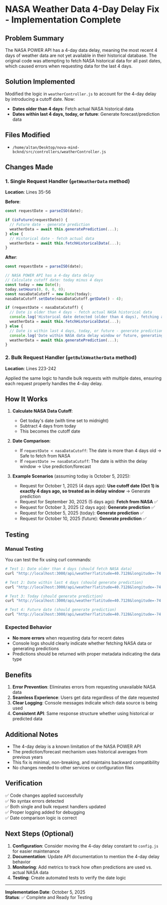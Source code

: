 # NASA Weather Data 4-Day Delay Fix - Implementation Complete

## Problem Summary
The NASA POWER API has a 4-day data delay, meaning the most recent 4 days of weather data are not yet available in their historical database. The original code was attempting to fetch NASA historical data for all past dates, which caused errors when requesting data for the last 4 days.

## Solution Implemented
Modified the logic in `weatherController.js` to account for the 4-day delay by introducing a cutoff date. Now:
- **Dates older than 4 days**: Fetch actual NASA historical data
- **Dates within last 4 days, today, or future**: Generate forecast/prediction data

## Files Modified
- `/home/altan/Desktop/nova-mind-bcknd/src/controllers/weatherController.js`

## Changes Made

### 1. Single Request Handler (`getWeatherData` method)
**Location**: Lines 35-56

**Before**:
```javascript
const requestDate = parseISO(date);

if (isFuture(requestDate)) {
  // Future date - generate prediction
  weatherData = await this.generatePrediction(...);
} else {
  // Historical date - fetch actual data
  weatherData = await this.fetchHistoricalData(...);
}
```

**After**:
```javascript
const requestDate = parseISO(date);

// NASA POWER API has a 4-day data delay
// Calculate cutoff date: today minus 4 days
const today = new Date();
today.setHours(0, 0, 0, 0);
const nasaDataCutoff = new Date(today);
nasaDataCutoff.setDate(nasaDataCutoff.getDate() - 4);

if (requestDate < nasaDataCutoff) {
  // Date is older than 4 days - fetch actual NASA historical data
  console.log('Historical date detected (older than 4 days), fetching actual data...');
  weatherData = await this.fetchHistoricalData(...);
} else {
  // Date is within last 4 days, today, or future - generate prediction
  console.log('Date within NASA data delay window or future, generating prediction...');
  weatherData = await this.generatePrediction(...);
}
```

### 2. Bulk Request Handler (`getBulkWeatherData` method)
**Location**: Lines 223-242

Applied the same logic to handle bulk requests with multiple dates, ensuring each request properly handles the 4-day delay.

## How It Works

1. **Calculate NASA Data Cutoff**:
   - Get today's date (with time set to midnight)
   - Subtract 4 days from today
   - This becomes the cutoff date

2. **Date Comparison**:
   - If `requestDate < nasaDataCutoff`: The date is more than 4 days old → Safe to fetch from NASA
   - If `requestDate >= nasaDataCutoff`: The date is within the delay window → Use prediction/forecast

3. **Example Scenarios** (assuming today is October 5, 2025):
   - Request for October 1, 2025 (4 days ago): **Use cutoff date (Oct 1) is exactly 4 days ago, so treated as in delay window** → Generate prediction
   - Request for September 30, 2025 (5 days ago): **Fetch from NASA** ✅
   - Request for October 3, 2025 (2 days ago): **Generate prediction** ✅
   - Request for October 5, 2025 (today): **Generate prediction** ✅
   - Request for October 10, 2025 (future): **Generate prediction** ✅

## Testing

### Manual Testing
You can test the fix using curl commands:

```bash
# Test 1: Date older than 4 days (should fetch NASA data)
curl "http://localhost:3000/api/weather?latitude=40.7128&longitude=-74.0060&date=2025-09-30&parameters=T2M,PRECTOTCORR"

# Test 2: Date within last 4 days (should generate prediction)
curl "http://localhost:3000/api/weather?latitude=40.7128&longitude=-74.0060&date=2025-10-03&parameters=T2M,PRECTOTCORR"

# Test 3: Today (should generate prediction)
curl "http://localhost:3000/api/weather?latitude=40.7128&longitude=-74.0060&date=2025-10-05&parameters=T2M,PRECTOTCORR"

# Test 4: Future date (should generate prediction)
curl "http://localhost:3000/api/weather?latitude=40.7128&longitude=-74.0060&date=2025-10-15&parameters=T2M,PRECTOTCORR"
```

### Expected Behavior
- **No more errors** when requesting data for recent dates
- Console logs should clearly indicate whether fetching NASA data or generating predictions
- Predictions should be returned with proper metadata indicating the data type

## Benefits

1. **Error Prevention**: Eliminates errors from requesting unavailable NASA data
2. **Seamless Experience**: Users get data regardless of the date requested
3. **Clear Logging**: Console messages indicate which data source is being used
4. **Consistent API**: Same response structure whether using historical or predicted data

## Additional Notes

- The 4-day delay is a known limitation of the NASA POWER API
- The prediction/forecast mechanism uses historical averages from previous years
- This fix is minimal, non-breaking, and maintains backward compatibility
- No changes needed to other services or configuration files

## Verification

✅ Code changes applied successfully  
✅ No syntax errors detected  
✅ Both single and bulk request handlers updated  
✅ Proper logging added for debugging  
✅ Date comparison logic is correct

## Next Steps (Optional)

1. **Configuration**: Consider moving the 4-day delay constant to `config.js` for easier maintenance
2. **Documentation**: Update API documentation to mention the 4-day delay behavior
3. **Monitoring**: Add metrics to track how often predictions are used vs. actual NASA data
4. **Testing**: Create automated tests to verify the date logic

---
**Implementation Date**: October 5, 2025  
**Status**: ✅ Complete and Ready for Testing
